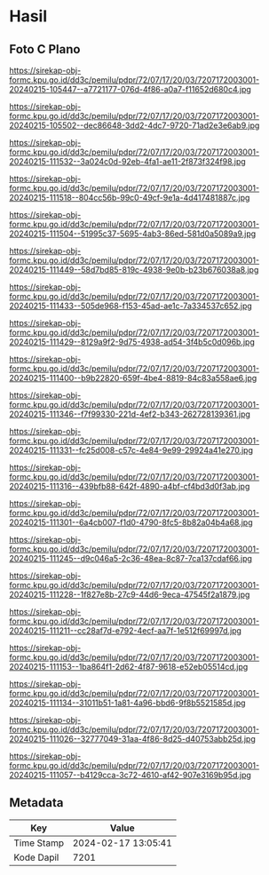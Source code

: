 # Hasil

## Foto C Plano

https://sirekap-obj-formc.kpu.go.id/dd3c/pemilu/pdpr/72/07/17/20/03/7207172003001-20240215-105447--a7721177-076d-4f86-a0a7-f11652d680c4.jpg

https://sirekap-obj-formc.kpu.go.id/dd3c/pemilu/pdpr/72/07/17/20/03/7207172003001-20240215-105502--dec86648-3dd2-4dc7-9720-71ad2e3e6ab9.jpg

https://sirekap-obj-formc.kpu.go.id/dd3c/pemilu/pdpr/72/07/17/20/03/7207172003001-20240215-111532--3a024c0d-92eb-4fa1-ae11-2f873f324f98.jpg

https://sirekap-obj-formc.kpu.go.id/dd3c/pemilu/pdpr/72/07/17/20/03/7207172003001-20240215-111518--804cc56b-99c0-49cf-9e1a-4d417481887c.jpg

https://sirekap-obj-formc.kpu.go.id/dd3c/pemilu/pdpr/72/07/17/20/03/7207172003001-20240215-111504--51995c37-5695-4ab3-86ed-581d0a5089a9.jpg

https://sirekap-obj-formc.kpu.go.id/dd3c/pemilu/pdpr/72/07/17/20/03/7207172003001-20240215-111449--58d7bd85-819c-4938-9e0b-b23b676038a8.jpg

https://sirekap-obj-formc.kpu.go.id/dd3c/pemilu/pdpr/72/07/17/20/03/7207172003001-20240215-111433--505de968-f153-45ad-ae1c-7a334537c652.jpg

https://sirekap-obj-formc.kpu.go.id/dd3c/pemilu/pdpr/72/07/17/20/03/7207172003001-20240215-111429--8129a9f2-9d75-4938-ad54-3f4b5c0d096b.jpg

https://sirekap-obj-formc.kpu.go.id/dd3c/pemilu/pdpr/72/07/17/20/03/7207172003001-20240215-111400--b9b22820-659f-4be4-8819-84c83a558ae6.jpg

https://sirekap-obj-formc.kpu.go.id/dd3c/pemilu/pdpr/72/07/17/20/03/7207172003001-20240215-111346--f7f99330-221d-4ef2-b343-262728139361.jpg

https://sirekap-obj-formc.kpu.go.id/dd3c/pemilu/pdpr/72/07/17/20/03/7207172003001-20240215-111331--fc25d008-c57c-4e84-9e99-29924a41e270.jpg

https://sirekap-obj-formc.kpu.go.id/dd3c/pemilu/pdpr/72/07/17/20/03/7207172003001-20240215-111316--439bfb88-642f-4890-a4bf-cf4bd3d0f3ab.jpg

https://sirekap-obj-formc.kpu.go.id/dd3c/pemilu/pdpr/72/07/17/20/03/7207172003001-20240215-111301--6a4cb007-f1d0-4790-8fc5-8b82a04b4a68.jpg

https://sirekap-obj-formc.kpu.go.id/dd3c/pemilu/pdpr/72/07/17/20/03/7207172003001-20240215-111245--d9c046a5-2c36-48ea-8c87-7ca137cdaf66.jpg

https://sirekap-obj-formc.kpu.go.id/dd3c/pemilu/pdpr/72/07/17/20/03/7207172003001-20240215-111228--1f827e8b-27c9-44d6-9eca-47545f2a1879.jpg

https://sirekap-obj-formc.kpu.go.id/dd3c/pemilu/pdpr/72/07/17/20/03/7207172003001-20240215-111211--cc28af7d-e792-4ecf-aa7f-1e512f69997d.jpg

https://sirekap-obj-formc.kpu.go.id/dd3c/pemilu/pdpr/72/07/17/20/03/7207172003001-20240215-111153--1ba864f1-2d62-4f87-9618-e52eb05514cd.jpg

https://sirekap-obj-formc.kpu.go.id/dd3c/pemilu/pdpr/72/07/17/20/03/7207172003001-20240215-111134--31011b51-1a81-4a96-bbd6-9f8b5521585d.jpg

https://sirekap-obj-formc.kpu.go.id/dd3c/pemilu/pdpr/72/07/17/20/03/7207172003001-20240215-111026--32777049-31aa-4f86-8d25-d40753abb25d.jpg

https://sirekap-obj-formc.kpu.go.id/dd3c/pemilu/pdpr/72/07/17/20/03/7207172003001-20240215-111057--b4129cca-3c72-4610-af42-907e3169b95d.jpg


## Metadata

| Key        | Value               |
| ---------- | ------------------- |
| Time Stamp | 2024-02-17 13:05:41 |
| Kode Dapil | 7201                |




